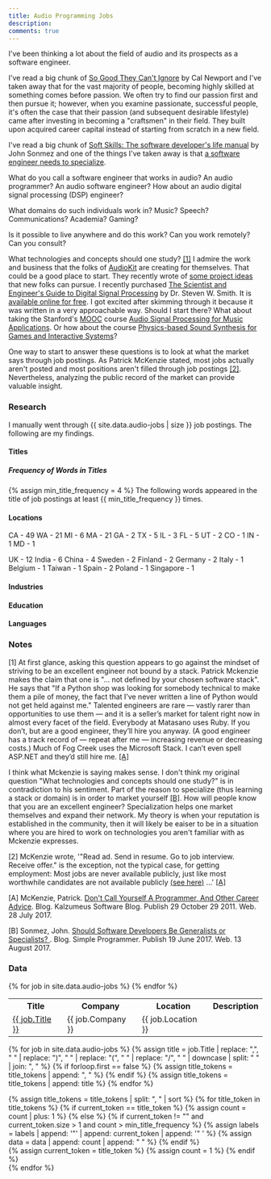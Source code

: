 ```yaml
---
title: Audio Programming Jobs
description: 
comments: true
---
```


I've been thinking a lot about the field of audio and its prospects as a software engineer.

I've read a big chunk of [So Good They Can't Ignore][so-good-they-cant-ignore-you] by Cal Newport and I've taken away that for the vast majority of people, becoming highly skilled at something comes before passion.  We often try to find our passion first and then pursue it; however, when you examine passionate, successful people, it's often the case that their passion (and subsequent desirable lifestyle) came after investing in becoming a "craftsmen" in their field.  They built upon acquired career capital instead of starting from scratch in a new field.

I've read a big chunk of [Soft Skills: The software developer's life manual][soft-skills-sonmez] by John Sonmez and one of the things I've taken away is that [a software engineer needs to specialize][generalists-specialists].

What do you call a software engineer that works in audio?  An audio programmer?  An audio software engineer?  How about an audio digital signal processing (DSP) engineer?

What domains do such individuals work in? Music? Speech? Communications?  Academia?  Gaming?

Is it possible to live anywhere and do this work?  Can you work remotely?  Can you consult?

What technologies and concepts should one study?  [[1]](#1-note)  I admire the work and business that the folks of [AudioKit][audio-kit] are creating for themselves.  That could be a good place to start.  They recently wrote of [some project ideas][audio-kit-projects] that new folks can pursue.  I recently purchased [The Scientist and Engineer's Guide to Digital Signal Processing][dsp-guide-amazon] by Dr. Steven W. Smith.  It is [available online for free][dsp-guide-site].  I got excited after skimming through it because it was written in a very approachable way.  Should I start there?  What about taking the Stanford's [MOOC][mooc] course [Audio Signal Processing for Music Applications][audio-signal-processing-course].  Or how about the course [Physics-based Sound Synthesis for Games and Interactive Systems][physics-sound-synthesis-course]?

One way to start to answer these questions is to look at what the market says through job postings.  As Patrick McKenzie stated, most jobs actually aren't posted and most positions aren't filled through job postings [[2]](#2-note).  Nevertheless, analyzing the public record of the market can provide valuable insight.

### Research

I manually went through {{ site.data.audio-jobs | size }} job postings.  The following are my findings.


#### Titles
##### Frequency of Words in Titles
{% assign min_title_frequency = 4 %}
The following words appeared in the title of job postings at least {{ min_title_frequency }} times.
<canvas id="title-token-frequencies"></canvas>

#### Locations
CA - 49
WA - 21
MI - 6
MA - 21
GA - 2
TX - 5
IL - 3
FL - 5
UT - 2
CO - 1
IN - 1
MD - 1

UK - 12
India - 6
China - 4
Sweden - 2
Finland - 2
Germany - 2
Italy - 1
Belgium - 1
Taiwan - 1
Spain - 2
Poland - 1
Singapore - 1



#### Industries

#### Education 

#### Languages

<!-- todo, affiliate links? Need to update privacy notice if so -->
[audio-kit]: http://audiokit.io/
[audio-kit-projects]: http://audiokitpro.com/project-ideas/
[audio-signal-processing-course]: http://online.stanford.edu/course/audio-signal-processing-music-applications-0
[dont-call-yourself-a-programmer-patio11]: http://www.kalzumeus.com/2011/10/28/dont-call-yourself-a-programmer/
[dsp-guide-amazon]: https://www.amazon.com/Scientist-Engineers-Digital-Signal-Processing/dp/0966017633
[dsp-guide-site]: http://www.dspguide.com/
[finding-great-developers]: https://www.joelonsoftware.com/2006/09/06/finding-great-developers-2/
[mooc]: https://en.wikipedia.org/wiki/Massive_open_online_course
[physics-sound-synthesis-course]: http://online.stanford.edu/course/physics-based-sound-synthesis-games-and-interactive-systems-0
[so-good-they-cant-ignore-you]: https://www.amazon.com/dp/1455509124
[soft-skills-sonmez]: https://www.amazon.com/Soft-Skills-software-developers-manual/dp/1617292397
[generalists-specialists]: https://simpleprogrammer.com/2017/06/19/generalists-specialists/
   
### Notes
[<a name="1-note">1</a>] At first glance, asking this question appears to go against the mindset of striving to be an excellent engineer not bound by a stack.  Patrick Mckenzie makes the claim that one is "... not defined by your chosen software stack".  He says that "If a Python shop was looking for somebody technical to make them a pile of money, the fact that I’ve never written a line of Python would not get held against me."  Talented engineers are rare — vastly rarer than opportunities to use them — and it is a seller’s market for talent right now in almost every facet of the field.  Everybody at Matasano uses Ruby.  If you don’t, but are a good engineer, they’ll hire you anyway.  (A good engineer has a track record of — repeat after me — increasing revenue or decreasing costs.)  Much of Fog Creek uses the Microsoft Stack.  I can’t even spell ASP.NET and they’d still hire me. [[A]](#A-citation)

I think what Mckenzie is saying makes sense.  I don't think my original question "What technologies and concepts should one study?" is in contradiction to his sentiment.  Part of the reason to specialize (thus learning a stack or domain) is in order to market yourself [[B]](#B-citation).  How will people know that you are an excellent engineer?  Specialization helps one market themselves and expand their network.  My theory is when your reputation is established in the community, then it will likely be eaiser to be in a situation where you are hired to work on technologies you aren't familiar with as Mckenzie expresses.

[<a name="2-note">2</a>] McKenzie wrote, '"Read ad.  Send in resume.  Go to job interview.  Receive offer." is the exception, not the typical case, for getting employment: Most jobs are never available publicly, just like most worthwhile candidates are not available publicly [(see here)][finding-great-developers] ...' [[A]](#A-citation)

[<a name="A-citation">A</a>] McKenzie, Patrick. [Don't Call Yourself A Programmer, And Other Career Advice][dont-call-yourself-a-programmer-patio11]. Blog. Kalzumeus Software Blog. Publish 29 October 29 2011. Web. 28 July 2017.

[<a name="B-citation">B</a>] Sonmez, John. [Should Software Developers Be Generalists or Specialists?
][generalists-specialists]. Blog. Simple Programmer. Publish 19 June 2017. Web. 13 August 2017.



### Data
<table>
   <tr>
      <th>Title</th>
      <th>Company</th>
      <th>Location</th>
      <th>Description</th>
   </tr>
   {% for job in site.data.audio-jobs %}
      <tr>
         <td><a href="{{ job.URL }}">{{ job.Title }}</a></td>
         <td>{{ job.Company }}</td>
         <td>{{ job.Location }}</td>
         <td></td>         
      </tr>
   {% endfor %}
</table>

<script src="js/Chart.bundle.min.js"></script>
{% for job in site.data.audio-jobs %}
   {% assign title = job.Title | replace: ",", " " | replace: ")", " " | replace: "(", " " | replace: "/", " " | downcase | split: " " | join: ", " %}
   {% if forloop.first == false %}
      {% assign title_tokens = title_tokens | append: ", " %}
   {% endif %}
   {% assign title_tokens = title_tokens | append: title %}
{% endfor %}

{% assign title_tokens = title_tokens | split: ", " | sort %}
{% for title_token in title_tokens %}
   {% if current_token == title_token %}
      {% assign count = count | plus: 1 %}
   {% else %}
      {% if current_token != "" and current_token.size > 1 and count > min_title_frequency %}
         {% assign labels = labels | append: '"' | append: current_token | append: '" ' %}
         {% assign data = data | append: count | append: " " %}
      {% endif %}      
      {% assign current_token = title_token %}
      {% assign count = 1 %}
   {% endif %}   
{% endfor %}

<script>
   var ctx = document.getElementById('title-token-frequencies').getContext('2d');
   var chart = new Chart(ctx, {
       type: 'bar',
       data: {
           labels: [ {{ labels | split: " " | join: ", " }} ],
           datasets: [{
               label: "Job Titles",
               backgroundColor: 'rgb(255, 99, 132)',
               borderColor: 'rgb(255, 99, 132)',
               data: [ {{ data | split: " " | join: ", " }} ],
           }]
       },
       options: {}
   });
</script>
